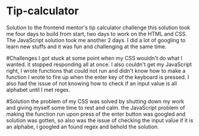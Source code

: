 # Tip-calculator
Solution to the frontend mentor's tip calculator challenge
this solution took me four days to build from start, two days to work on the HTML and CSS.
The JavaScript solution took me another 2 days.
I did a lot of googling to learn new stuffs and it was fun and challenging at the same time.

#Challenges
I got stuck at some point when my CSS wouldn't do what I wanted. it stopped responding all at once.
I also couldn't get my JavaScript right, I wrote functions that could not run and didn't know how to make a function I wrote to fire up when the enter key of the keyboard is pressed.
I also had the issue of not knowing how to check if an input value is all alphabet until I met regex.

#Solution
the problem of my CSS was solved by shutting down my work and giving myself some time to rest and calm.
the JavaScript problem of making the function run upon press of the enter button was googled and solution was gotten, so also was the issue of checking the input value if it is an alphabe, i googled an found regex and behold the solution.
